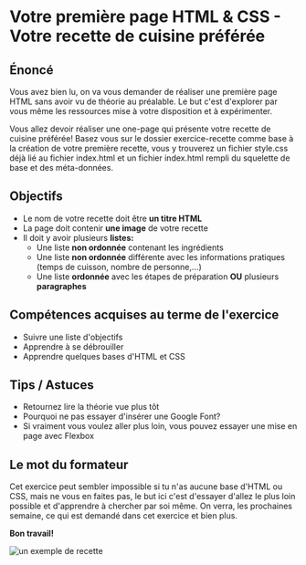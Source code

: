 # Votre première page HTML & CSS - Votre recette de cuisine préférée

## Énoncé

Vous avez bien lu, on va vous demander de réaliser une première page HTML sans avoir vu de théorie au préalable. Le but c'est d'explorer par vous même les ressources mise à votre disposition et à expérimenter.

Vous allez devoir réaliser une one-page qui présente votre recette de cuisine préférée!
Basez vous sur le dossier exercice-recette comme base à la création de votre première recette, vous y trouverez un fichier style.css déjà lié au fichier index.html et un fichier index.html rempli du squelette de base et des méta-données.

## Objectifs

- Le nom de votre recette doit être **un titre HTML**
- La page doit contenir **une image** de votre recette
- Il doit y avoir plusieurs **listes:**
  - Une liste **non ordonnée** contenant les ingrédients
  - Une liste **non ordonnée** différente avec les informations pratiques (temps de cuisson, nombre de personne,...)
  - Une liste **ordonnée** avec les étapes de préparation **OU** plusieurs **paragraphes**

## Compétences acquises au terme de l'exercice

- Suivre une liste d'objectifs
- Apprendre à se débrouiller
- Apprendre quelques bases d'HTML et CSS

## Tips / Astuces

- Retournez lire la théorie vue plus tôt
- Pourquoi ne pas essayer d'insérer une Google Font?
- Si vraiment vous voulez aller plus loin, vous pouvez essayer une mise en page avec Flexbox

## Le mot du formateur

Cet exercice peut sembler impossible si tu n'as aucune base d'HTML ou CSS, mais ne vous en faites pas, le but ici c'est d'essayer d'allez le plus loin possible et d'apprendre à chercher par soi même. On verra, les prochaines semaine, ce qui est demandé dans cet exercice et bien plus.

**Bon travail!**

![un exemple de recette](cookies-recette.png)
